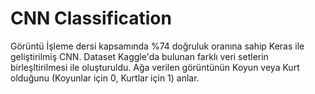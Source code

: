 # CNN Classification 
  Görüntü İşleme dersi kapsamında %74 doğruluk oranına sahip Keras ile geliştirilmiş CNN. Dataset Kaggle'da bulunan farklı veri setlerin birleşltirilmesi ile oluşturuldu. Ağa verilen görüntünün Koyun veya Kurt olduğunu (Koyunlar için 0, Kurtlar için 1) anlar. 
